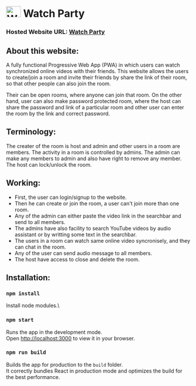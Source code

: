 <h1> <img alt="Website Logo" src="https://www.linkpicture.com/q/favicon_20.png" height="30px" width="40px"/> Watch Party </h1> 

### Hosted Website URL: [ Watch Party](https://watch-party-project.web.app/)

## About this website: 
A fully functional Progressive Web App (PWA) in which users can watch synchronized online videos with their friends. This website allows the users to create/join a room and invite their friends by share the link of their room, so that other people can also join the room. 

Their can be open rooms, where anyone can join that room. On the other hand, user can also make password protected room, where the host can share the password and link of a particular room and other user can enter the room by the link and correct password.

## Terminology: 
The creater of the room is host and admin and other users in a room are members. The activity in a room is controlled by admins. The admin can make any members to admin and also have right to remove any member. The host can lock/unlock the room.

## Working: 
 - First, the user can login/signup to the website.
 - Then he can create or join the room, a user can't join more than one room.
 - Any of the admin can either paste the video link in the searchbar and send to all members.
 - The admins have also facility to search YouTube videos by audio assistant or by writting some text in the searchbar.
 - The users in a room can watch same online video syncronisely, and they can chat in the room.
 - Any of the user can send audio message to all members.
 - The host have access to close and delete the room. 

## Installation: 

### `npm install`
Install node modules.\
### `npm start`
Runs the app in the development mode.\
Open [http://localhost:3000](http://localhost:3000) to view it in your browser.
### `npm run build`
Builds the app for production to the `build` folder.\
It correctly bundles React in production mode and optimizes the build for the best performance.


<!-- <img src="https://img.icons8.com/emoji/48/000000/cinema-emoji.png"/> -->
